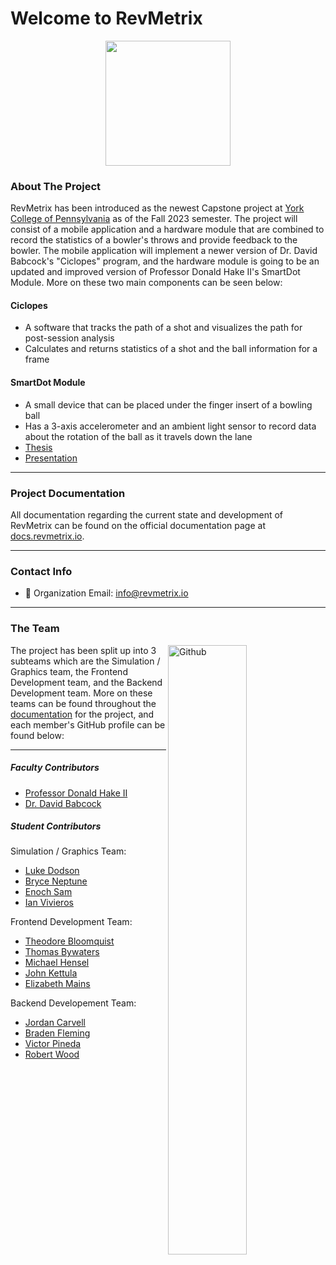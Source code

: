 # Welcome to RevMetrix
<p align="center">
    <img width="200" src="https://github.com/YCP-Rev-Metrix/Wiki/blob/main/static/images/logo.png">
</p>

### About The Project
RevMetrix has been introduced as the newest Capstone project at [York College of Pennsylvania](https://ycp.edu/) as of the Fall 2023 semester.  The project will consist of a mobile application and a hardware module that are combined to record the statistics of a bowler's throws and provide feedback to the bowler.  The mobile application will implement a newer version of Dr. David Babcock's "Ciclopes" program, and the hardware module is going to be an updated and improved version of Professor Donald Hake II's SmartDot Module.  More on these two main components can be seen below:

#### Ciclopes
  - A software that tracks the path of a shot and visualizes the path for post-session analysis
  - Calculates and returns statistics of a shot and the ball information for a frame

#### SmartDot Module
  - A small device that can be placed under the finger insert of a bowling ball
  - Has a 3-axis accelerometer and an ambient light sensor to record data about the rotation of the ball as it travels down the lane
  - [Thesis](https://ycpcs.github.io/cs400-fall2023/projects/RevMetrix-Project/Hake-MEngESci-Masters-Thesis.pdf)
  - [Presentation](https://ycpcs.github.io/cs400-fall2023/projects/RevMetrix-Project/Hake-MEngESci-Masters-Defense-Presentation.pdf)

-----

### Project Documentation
All documentation regarding the current state and development of RevMetrix can be found on the official documentation page at [docs.revmetrix.io](https://docs.revmetrix.io/).

-----

### Contact Info
 - 📧 Organization Email: <a href="mailto:info@revmetrix.io">info@revmetrix.io</a>
 
-----

### The Team
<img width="50%" align="right" alt="Github" src="https://github.com/YCP-Rev-Metrix/Wiki/blob/main/content/Project%20Milestones/MS1%20-%20Minimal%20Working%20System/MS1_Pic.jpg" />

The project has been split up into 3 subteams which are the Simulation / Graphics team, the Frontend Development team, and the Backend Development team.  More on these teams can be found throughout the [documentation](https://docs.revmetrix.io/) for the project, and each member's GitHub profile can be found below:

-----

##### Faculty Contributors
  - [Professor Donald Hake II](https://github.com/DonaldHakeII)
  - [Dr. David Babcock](https://github.com/dbabcock)

##### Student Contributors
Simulation / Graphics Team:
  - [Luke Dodson](https://github.com/5ldodson5)
  - [Bryce Neptune](https://github.com/bneptune42)
  - [Enoch Sam](https://github.com/EnochSam)
  - [Ian Vivieros](https://github.com/ianvivi13)

Frontend Development Team:
  - [Theodore Bloomquist](https://github.com/thbloomquist)
  - [Thomas Bywaters](https://github.com/tbywatersYCP)
  - [Michael Hensel](https://github.com/mhensel1)
  - [John Kettula](https://github.com/pack12)
  - [Elizabeth Mains](https://github.com/lizmains)

Backend Developement Team:
  - [Jordan Carvell](https://github.com/jcarvell)
  - [Braden Fleming](https://github.com/UnicycleUnicorn)
  - [Victor Pineda](https://github.com/vickEretus)
  - [Robert Wood](https://github.com/robertwood68)
